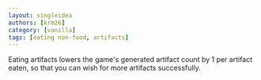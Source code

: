 ```yaml
---
layout: singleidea
authors: [krm26]
category: [vanilla]
tags: [eating non-food, artifacts]
---
```

Eating artifacts lowers the game's generated artifact count by 1 per artifact eaten, so that you can wish for more artifacts successfully.
